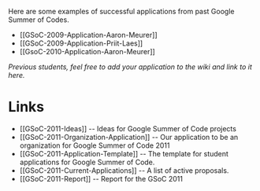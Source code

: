 Here are some examples of successful applications from past Google Summer of Codes.

* [[GSoC-2009-Application-Aaron-Meurer]]
* [[GSoC-2009-Application-Priit-Laes]]
* [[GsoC-2010-Application-Aaron-Meurer]]

_Previous students, feel free to add your application to the wiki and
link to it here._


# Links
- [[GSoC-2011-Ideas]] -- Ideas for Google Summer of Code projects
- [[GSoC-2011-Organization-Application]] -- Our application to be an organization for Google Summer of Code 2011
- [[GSoC-2011-Application-Template]] -- The template for student applications for Google Summer of Code.
- [[GSoC-2011-Current-Applications]] -- A list of active proposals.
- [[GSoC-2011-Report]] -- Report for the GSoC 2011
